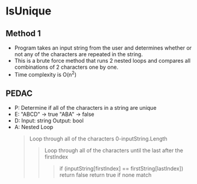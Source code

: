 # IsUnique

## Method 1

- Program takes an input string from the user and determines whether or not any of the characters are repeated in the string.
- This is a brute force method that runs 2 nested loops and compares all combinations of 2 characters one by one.
- Time complexity is O(n<sup>2</sup>)

## PEDAC

- P: Determine if all of the characters in a string are unique
- E: "ABCD" -> true
  "ABA" -> false
- D: Input: string
  Output: bool
- A: Nested Loop
  > Loop through all of the characters 0-inputString.Length
  >
  > > Loop through all of the characters until the last after the firstIndex
  > >
  > > > if (inputString[firstIndex] == firstString[lastIndex])
  > > > return false
  > > > return true if none match
